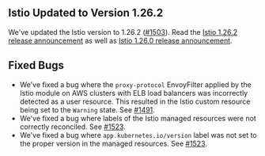## Istio Updated to Version 1.26.2

We've updated the Istio version to 1.26.2 ([#1503](https://github.com/kyma-project/istio/pull/1503)).
Read the [Istio 1.26.2 release announcement](https://istio.io/latest/news/releases/1.26.x/announcing-1.26.2/) as well
as [Istio 1.26.0 release announcement](https://istio.io/latest/news/releases/1.26.x/announcing-1.26/).

## Fixed Bugs

- We've fixed a bug where the `proxy-protocol` EnvoyFilter applied by the Istio module on AWS clusters with ELB load balancers was incorrectly detected as a user resource. This resulted in the Istio custom resource being set to the `Warning` state. See [#1491](https://github.com/kyma-project/istio/issues/1491).
- We've fixed a bug where labels of the Istio managed resources were not correctly reconciled. See [#1523](https://github.com/kyma-project/istio/issues/1523).
- We've fixed a bug where `app.kubernetes.io/version` label was not set to the proper version in the managed resources. See [#1523](https://github.com/kyma-project/istio/issues/1523).